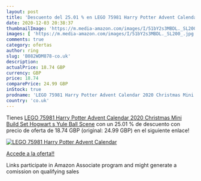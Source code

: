 ```yaml
---
layout: post
title: 'Descuento del 25.01 % en LEGO 75981 Harry Potter Advent Calendar '
date: 2020-12-03 20:38:37
thumbnailImage: 'https://m.media-amazon.com/images/I/51bY2s3MBDL._SL200_.jpg'
images: [ 'https://m.media-amazon.com/images/I/51bY2s3MBDL._SL200_.jpg' ]
comments: true
category: ofertas
author: ring
slug: 'B082WDM878-co.uk'
description:
actualPrice: 18.74 GBP
currency: GBP
price: 18.74
comparePrice: 24.99 GBP
inStock: true
prodname: 'LEGO 75981 Harry Potter Advent Calendar 2020 Christmas Mini Build Set Hogwart s Yule Ball Scene'
country: 'co.uk'
---
```


Tienes [LEGO 75981 Harry Potter Advent Calendar 2020 Christmas Mini Build Set Hogwart s Yule Ball Scene](https://www.amazon.co.uk/dp/B082WDM878/?tag=tolees0a-21) con un 25.01 % de descuento con precio de oferta de 18.74 GBP (original: 24.99 GBP) en el siguiente enlace!

[![LEGO 75981 Harry Potter Advent Calendar ](https://m.media-amazon.com/images/I/51bY2s3MBDL._SL200_.jpg)](https://www.amazon.co.uk/dp/B082WDM878/?tag=tolees0a-21)

[Accede a la oferta!!](https://www.amazon.co.uk/dp/B082WDM878/?tag=tolees0a-21)

Links participate in Amazon Associate program and might generate a comission on qualifying sales


